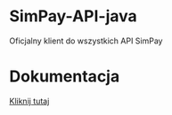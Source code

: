 # SimPay-API-java
Oficjalny klient do wszystkich API SimPay

# Dokumentacja
[Kliknij tutaj](hhttps://docs.simpay.pl/java/?java#wstep)